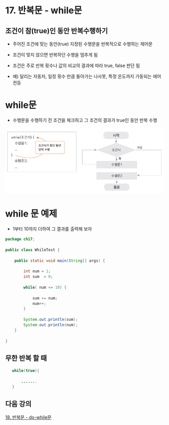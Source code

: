 # 17. 반복문 - while문

## 조건이 참(true)인 동안 반복수행하기

- 주어진 조건에 맞는 동안(true) 지정된 수행문을 반복적으로 수행하는 제어문

- 조건이 맞지 않으면 반복하던 수행을 멈추게 됨

- 조건은 주로 반복 횟수나 값의 비교의 결과에 따라 true, false 판단 됨

- 예) 달리는 자동차, 일정 횟수 만큼 돌아가는 나사못, 특정 온도까지 가동되는 에어컨등


# while문
 
- 수행문을 수행하기 전 조건을 체크하고 그 조건의 결과가 true인 동안 반복 수행

![while](./img/while.png)


# while 문 예제

- 1부터 10까지 더하여 그 결과를 출력해 보자

```java
package ch17;

public class WhileTest {

	public static void main(String[] args) {

		int num = 1;
		int sum  = 0;
		
		while( num <= 10) {
			
			sum += num;
			num++;
		}
		
		System.out.println(sum);
		System.out.println(num);
	}

}
```

## 무한 반복 할 때

``` java
   while(true){

       .......
   }
```

## 다음 강의

[18. 반복문 - do-while문](https://github.com/vivalahm/TIL/blob/main/JAVA/Chapter1/01-18/README.md)




